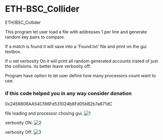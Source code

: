 # ETH-BSC_Collider
ETH/BSC_Collider

This program let user load a file with addresses 1 per line and generate random key pairs to compare.

If a match is found it will save into a 'Found.txt' file and print on the gui textbox.

If u set verbosity On it will print all random generated accounts insted of just the collisions. its better leave verbosity off.

Program have option to let user define how many processors count want to use.

### if this code helped you in any way consider donation ###

0x2456808AA54Cf86Fd531024b8Fd05bB2b7a671dC

file loading and processor chosing gui.
![1](https://github.com/sayajinpt/ETH-BSC_Collider/assets/61246703/bfc47471-be8c-44ed-9cab-71a99536295d)

verbosity ON:
![2](https://github.com/sayajinpt/ETH-BSC_Collider/assets/61246703/d126c86e-6b4e-4831-ad28-fd8c621fe40f)

verbosity Off:
![3](https://github.com/sayajinpt/ETH-BSC_Collider/assets/61246703/74030145-46f4-4fcd-87d6-aa69906ffbe9)
